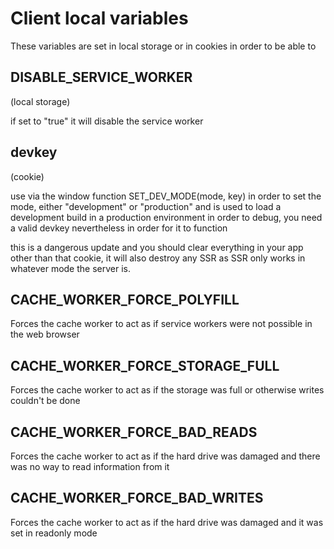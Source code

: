 # Client local variables

These variables are set in local storage or in cookies in order to be able to 

## DISABLE_SERVICE_WORKER

(local storage)

if set to "true" it will disable the service worker

## devkey

(cookie)

use via the window function SET_DEV_MODE(mode, key) in order to set the mode, either "development" or "production" and is used to load a development build in a production environment in order to debug, you need a valid devkey nevertheless in order for it to function

this is a dangerous update and you should clear everything in your app other than that cookie, it will also destroy any SSR as SSR only works in whatever mode the server is.

## CACHE_WORKER_FORCE_POLYFILL

Forces the cache worker to act as if service workers were not possible in the web browser

## CACHE_WORKER_FORCE_STORAGE_FULL

Forces the cache worker to act as if the storage was full or otherwise writes couldn't be done

## CACHE_WORKER_FORCE_BAD_READS

Forces the cache worker to act as if the hard drive was damaged and there was no way to read information from it

## CACHE_WORKER_FORCE_BAD_WRITES

Forces the cache worker to act as if the hard drive was damaged and it was set in readonly mode